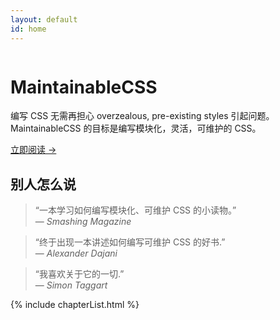 ```yaml
---
layout: default
id: home
---
```


<div class="hero">
	<div class="hero-inner">
		<img class="hero-logo" src="/assets/img/logo.png" alt="">
		<h1>MaintainableCSS</h1>
		<p>编写 CSS 无需再担心 overzealous, pre-existing styles 引起问题。 MaintainableCSS 的目标是编写模块化，灵活，可维护的 CSS。</p>
		<a class="primaryLinkButton" href="/chapters/introduction/">立即阅读 &rarr;</a>
	</div>
</div>
<div class="recommendations">
	<h2 class="recommendations-title">别人怎么说</h2>
	<div class="recommendations-item">
		<blockquote>
			<p>&ldquo;一本学习如何编写模块化、可维护 CSS 的小读物。&rdquo;
			<br>&mdash; <cite>Smashing Magazine</cite>
			</p>
		</blockquote>
	</div>
	<div class="recommendations-item">
		<blockquote>
			<p>&ldquo;终于出现一本讲述如何编写可维护 CSS 的好书.&rdquo;
			<br>&mdash; <cite>Alexander Dajani</cite>
			</p>
		</blockquote>
	</div>
	<div class="recommendations-item">
		<blockquote>
			<p>&ldquo;我喜欢关于它的一切.&rdquo;
			<br>&mdash; <cite>Simon Taggart</cite>
			</p>
		</blockquote>
	</div>
	<!-- <div class="recommendations-item">
		<blockquote>
			<p>&ldquo;Totally agree with this approach to CSS.&rdquo;
			<br>&mdash; <cite>Marcel Reyna</cite>
			</p>
		</blockquote>
	</div> -->
</div>

{% include chapterList.html %}
